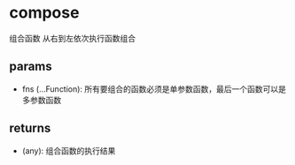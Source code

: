 # compose

组合函数 从右到左依次执行函数组合

## params

-   fns (...Function): 所有要组合的函数必须是单参数函数，最后一个函数可以是多参数函数

## returns

-   (any): 组合函数的执行结果

